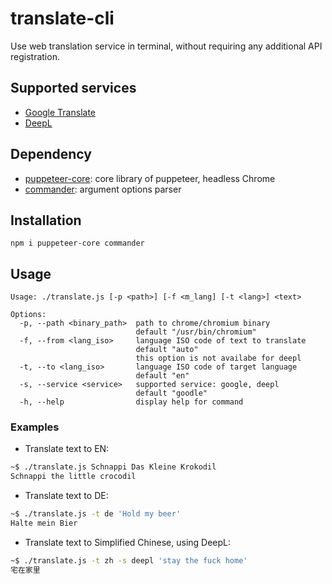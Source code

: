 # translate-cli

Use web translation service in terminal, without requiring any additional API registration.

## Supported services

- [Google Translate](https://translate.google.com/)
- [DeepL](https://www.deepl.com/translator)

## Dependency

- [puppeteer-core](https://github.com/puppeteer/puppeteer/): core library of puppeteer, headless Chrome
- [commander](https://github.com/tj/commander.js): argument options parser

## Installation

```
npm i puppeteer-core commander
```

## Usage

```
Usage: ./translate.js [-p <path>] [-f <m_lang] [-t <lang>] <text>

Options:
  -p, --path <binary_path>  path to chrome/chromium binary
                            default "/usr/bin/chromium"
  -f, --from <lang_iso>     language ISO code of text to translate
                            default "auto"
                            this option is not availabe for deepl
  -t, --to <lang_iso>       language ISO code of target language
                            default "en"
  -s, --service <service>   supported service: google, deepl
                            default "goodle"
  -h, --help                display help for command
```

### Examples

- Translate text to EN:

```bash
~$ ./translate.js Schnappi Das Kleine Krokodil
Schnappi the little crocodil
```

- Translate text to DE:

```bash
~$ ./translate.js -t de 'Hold my beer'
Halte mein Bier
```

- Translate text to Simplified Chinese, using DeepL:

```bash
~$ ./translate.js -t zh -s deepl 'stay the fuck home'
宅在家里
```
